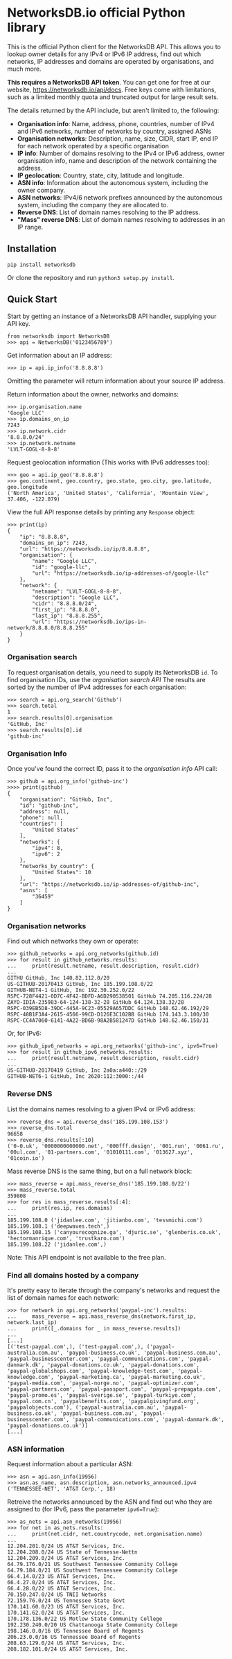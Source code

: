 # NetworksDB.io official Python library

This is the official Python client for the NetworksDB API. This allows you to lookup owner details for any IPv4 or IPv6 IP address, find out which networks, IP addresses and domains are operated by organisations, and much more.

**This requires a NetworksDB API token**. You can get one for free at our website, https://networksdb.io/api/docs. Free keys come with limitations, such as a limited monthly quota and truncated output for large result sets.

The details returned by the API include, but aren't limited to, the following:

- **Organisation info**: Name, address, phone, countries, number of IPv4 and IPv6 networks, number of networks by country, assigned ASNs
- **Organisation networks**: Description, name, size, CIDR, start IP, end IP for each network operated by a specific organisation
- **IP info**: Number of domains resolving to the IPv4 or IPv6 address, owner organisation info, name and description of the network containing the address.
- **IP geolocation**: Country, state, city, latitude and longitude. 
- **ASN info**: Information about the autonomous system, including the owner company.
- **ASN networks**: IPv4/6 network prefixes announced by the autonomous system, including the company they are allocated to.
- **Reverse DNS**: List of domain names resolving to the IP address.
- **"Mass" reverse DNS**: List of domain names resolving to addresses in an IP range.

## Installation

```
pip install networksdb
```

Or clone the repository and run `python3 setup.py install`.

## Quick Start

Start by getting an instance of a NetworksDB API handler, supplying your API key.
```
from networksdb import NetworksDB
>>> api = NetworksDB('0123456789')
```
Get information about an IP address:
```
>>> ip = api.ip_info('8.8.8.8')
```
Omitting the parameter will return information about your source IP address.

Return information about the owner, networks and domains:
```
>>> ip.organisation.name
'Google LLC'
>>> ip.domains_on_ip
7243
>>> ip.network.cidr
'8.8.8.0/24'
>>> ip.network.netname
'LVLT-GOGL-8-8-8'
```

Request geolocation information (This works with IPv6 addresses too):
```
>>> geo = api.ip_geo('8.8.8.8')
>>> geo.continent, geo.country, geo.state, geo.city, geo.latitude, geo.longitude
('North America', 'United States', 'California', 'Mountain View', 37.406, -122.079)
```

View the full API response details by printing any `Response` object:
```
>>> print(ip)
{
    "ip": "8.8.8.8",
    "domains_on_ip": 7243,
    "url": "https://networksdb.io/ip/8.8.8.8",
    "organisation": {
        "name": "Google LLC",
        "id": "google-llc",
        "url": "https://networksdb.io/ip-addresses-of/google-llc"
    },
    "network": {
        "netname": "LVLT-GOGL-8-8-8",
        "description": "Google LLC",
        "cidr": "8.8.8.0/24",
        "first_ip": "8.8.8.0",
        "last_ip": "8.8.8.255",
        "url": "https://networksdb.io/ips-in-network/8.8.8.0/8.8.8.255"
    }
}
```

### Organisation search

To request organisation details, you need to supply its NetworksDB `id`. To find organisation IDs, use the *organisation search API*  The results are sorted by the number of IPv4 addresses for each organisation:

```
>>> search = api.org_search('Github')
>>> search.total
1
>>> search.results[0].organisation
'GitHub, Inc'
>>> search.results[0].id
'github-inc'
```
### Organisation Info
Once you've found the correct ID, pass it to the *organisation info* API call:
```
>>> github = api.org_info('github-inc')
>>>> print(github)
{
    "organisation": "GitHub, Inc",
    "id": "github-inc",
    "address": null,
    "phone": null,
    "countries": [
        "United States"
    ],
    "networks": {
        "ipv4": 8,
        "ipv6": 2
    },
    "networks_by_country": {
        "United States": 10
    },
    "url": "https://networksdb.io/ip-addresses-of/github-inc",
    "asns": [
        "36459"
    ]
}
```
### Organisation networks

Find out which networks they own or operate:
```
>>> github_networks = api.org_networks(github.id)
>>> for result in github_networks.results:
...     print(result.netname, result.description, result.cidr)
... 
GITHU GitHub, Inc 140.82.112.0/20
US-GITHUB-20170413 GitHub, Inc 185.199.108.0/22
GITHUB-NET4-1 GitHub, Inc 192.30.252.0/22
RSPC-728F4421-0D7C-4F42-BDFD-A6D290538501 GitHub 74.205.116.224/28
ZAYO-IDIA-235983-64-124-138-32-28 GitHub 64.124.138.32/28
RSPC-039EB5D8-39DC-445A-9C23-05529A657DDC GitHub 148.62.46.192/29
RSPC-48B1F3A4-2615-4566-99CD-D126E3C102BB GitHub 174.143.3.100/30
RSPC-CC4A7060-6141-4A22-BD6B-98A2B581247D GitHub 148.62.46.150/31
```
Or, for IPv6:
```
>>> github_ipv6_networks = api.org_networks('github-inc', ipv6=True)
>>> for result in github_ipv6_networks.results:
...     print(result.netname, result.description, result.cidr)
... 
US-GITHUB-20170419 GitHub, Inc 2a0a:a440::/29
GITHUB-NET6-1 GitHub, Inc 2620:112:3000::/44
```

### Reverse DNS

List the domains names resolving to a given IPv4 or IPv6 address:
```
>>> reverse_dns = api.reverse_dns('185.199.108.153')
>>> reverse_dns.total
96658
>>> reverse_dns.results[:10]
('0-0.uk', '0000000000000.net', '000fff.design', '001.run', '0061.ru', '00ul.com', '01-partners.com', '01010111.com', '013627.xyz', '01coin.io')
```
Mass reverse DNS is the same thing, but on a full network block:
```
>>> mass_reverse = api.mass_reverse_dns('185.199.108.0/22')
>>> mass_reverse.total
359808
>>> for res in mass_reverse.results[:4]:
...     print(res.ip, res.domains)
... 
185.199.108.0 ('jidanlee.com', 'jitianbo.com', 'tessmichi.com')
185.199.108.1 ('deepwaves.tech',)
185.199.108.15 ('canyourecognize.ga', 'djuric.se', 'glenberis.co.uk', 'hectormanrique.com', 'trustkaro.com')
185.199.108.22 ('jidanlee.com',)
```
Note: This API endpoint is not available to the free plan.

### Find all domains hosted by a company
It's pretty easy to iterate through the company's networks and request the list of domain names for each network:
```
>>> for network in api.org_networks('paypal-inc').results:
...     mass_reverse = api.mass_reverse_dns(network.first_ip, network.last_ip)
...     print([_.domains for _ in mass_reverse.results])
... 
[...]
[('test-paypal.com',), ('test-paypal.com',), ('paypal-australia.com.au', 'paypal-business.co.uk', 'paypal-business.com.au', 'paypal-businesscenter.com', 'paypal-communications.com', 'paypal-danmark.dk', 'paypal-donations.co.uk', 'paypal-donations.com', 'paypal-globalshops.com', 'paypal-knowledge-test.com', 'paypal-knowledge.com', 'paypal-marketing.ca', 'paypal-marketing.co.uk', 'paypal-media.com', 'paypal-norge.no', 'paypal-optimizer.com', 'paypal-partners.com', 'paypal-passport.com', 'paypal-prepagata.com', 'paypal-promo.es', 'paypal-sverige.se', 'paypal-turkiye.com', 'paypal.com.cn', 'paypalbenefits.com', 'paypalgivingfund.org', 'paypalobjects.com'), ('paypal-australia.com.au', 'paypal-business.co.uk', 'paypal-business.com.au', 'paypal-businesscenter.com', 'paypal-communications.com', 'paypal-danmark.dk', 'paypal-donations.co.uk')]
[...]
```

### ASN information
Request information about a particular ASN:
```
>>> asn = api.asn_info(19956)
>>> asn.as_name, asn.description, asn.networks_announced.ipv4
('TENNESSEE-NET', 'AT&T Corp.', 18)
```
Retreive the networks announced by the ASN and find out who they are assigned to (for IPv6, pass the parameter `ipv6=True`):
```
>>> as_nets = api.asn_networks(19956)
>>> for net in as_nets.results:
...     print(net.cidr, net.countrycode, net.organisation.name)
... 
12.204.201.0/24 US AT&T Services, Inc.
12.204.208.0/24 US State of Tennesse-Nettn
12.204.209.0/24 US AT&T Services, Inc.
64.79.176.0/21 US Southwest Tennessee Community College
64.79.184.0/21 US Southwest Tennessee Community College
66.4.14.0/23 US AT&T Services, Inc.
66.4.27.0/24 US AT&T Services, Inc.
66.4.28.0/22 US AT&T Services, Inc.
70.150.247.0/24 US TNII Networks
72.159.76.0/24 US Tennessee State Govt
170.141.60.0/23 US AT&T Services, Inc.
170.141.62.0/24 US AT&T Services, Inc.
170.178.136.0/22 US Motlow State Community College
192.230.240.0/20 US Chattanooga State Community College
198.146.0.0/16 US Tennessee Board of Regents
206.23.0.0/16 US Tennessee Board of Regents
208.63.129.0/24 US AT&T Services, Inc.
208.182.101.0/24 US AT&T Services, Inc.
```